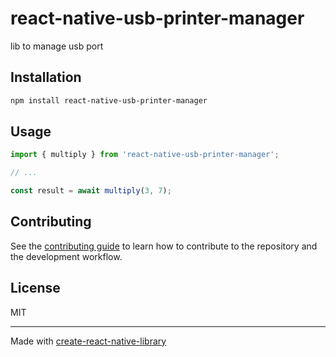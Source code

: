 # react-native-usb-printer-manager

lib to manage usb port

## Installation

```sh
npm install react-native-usb-printer-manager
```

## Usage


```js
import { multiply } from 'react-native-usb-printer-manager';

// ...

const result = await multiply(3, 7);
```


## Contributing

See the [contributing guide](CONTRIBUTING.md) to learn how to contribute to the repository and the development workflow.

## License

MIT

---

Made with [create-react-native-library](https://github.com/callstack/react-native-builder-bob)
